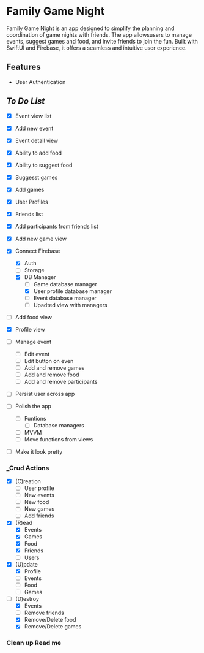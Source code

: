 # **Family Game Night**

Family Game Night is an app designed to simplify the planning and coordination of game nights with friends. The app allowsusers to manage events, suggest games and food, and invite friends to join the fun. Built with SwiftUI and Firebase, it offers a seamless and intuitive user experience.

## **Features**
* User Authentication

## _To Do List_
- [X] Event view list
- [X] Add new event
- [X] Event detail view
- [X] Ability to add food
- [X] Ability to suggest food
- [X] Suggesst games
- [X] Add games
- [X] User Profiles
- [x] Friends list
- [X] Add participants from friends list
- [X] Add new game view
- [X] Connect Firebase
    - [X] Auth
    - [ ] Storage
    - [X] DB Manager
        - [ ] Game database manager
        - [X] User profile database manager
        - [ ] Event database manager
        - [ ] Upadted view with managers
- [ ] Add food view
- [X] Profile view
- [ ] Manage event
    - [ ] Edit event
    - [ ] Edit button on even
    - [ ] Add and remove games
    - [ ] Add and remove food
    - [ ] Add and remove participants
- [ ] Persist user across app

- [ ] Polish the app
    - [ ] Funtions
        - [ ] Database managers
    - [ ] MVVM
    - [ ] Move functions from views
- [ ] Make it look pretty
 

### _Crud Actions 
- [X] (C)reation
    - [ ] User profile
    - [ ] New events
    - [ ] New food
    - [ ] New games
    - [ ] Add friends
- [X] (R)ead
    - [X] Events
    - [X] Games
    - [X] Food
    - [X] Friends
    - [ ] Users
- [X] (U)pdate
    - [X] Profile
    - [ ] Events
    - [ ] Food
    - [ ] Games
- [ ] (D)estroy
    - [X] Events
    - [ ] Remove friends
    - [X] Remove/Delete food
    - [X] Remove/Delete games

### Clean up Read me
